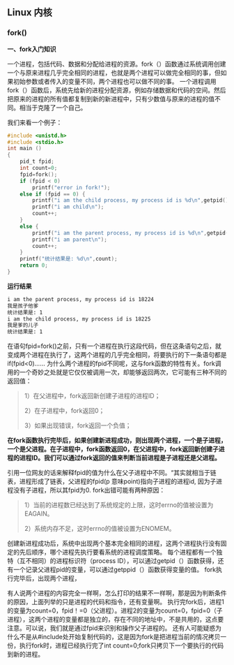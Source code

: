 ## Linux 内核



### fork()

**一、fork入门知识**

   一个进程，包括代码、数据和分配给进程的资源。fork（）函数通过系统调用创建一个与原来进程几乎完全相同的进程，也就是两个进程可以做完全相同的事，但如果初始参数或者传入的变量不同，两个进程也可以做不同的事。
  一个进程调用fork（）函数后，系统先给新的进程分配资源，例如存储数据和代码的空间。然后把原来的进程的所有值都复制到新的新进程中，只有少数值与原来的进程的值不同。相当于克隆了一个自己。

   我们来看一个例子：

```c
#include <unistd.h>  
#include <stdio.h>   
int main ()   
{   
    pid_t fpid;
    int count=0;  
    fpid=fork();   
    if (fpid < 0)   
        printf("error in fork!");   
    else if (fpid == 0) {  
        printf("i am the child process, my process id is %d\n",getpid());   
        printf("i am child\n");
        count++;  
    }  
    else {  
        printf("i am the parent process, my process id is %d\n",getpid());   
        printf("i am parent\n");  
        count++;  
    }  
    printf("统计结果是: %d\n",count);  
    return 0;  
}  
```

**运行结果**

```bash
i am the parent process, my process id is 18224
我是孩子他爹
统计结果是: 1
i am the child process, my process id is 18225
我是爹的儿子
统计结果是: 1
```

  在语句fpid=fork()之前，只有一个进程在执行这段代码，但在这条语句之后，就变成两个进程在执行了，这两个进程的几乎完全相同，将要执行的下一条语句都是if(fpid<0)……
  为什么两个进程的fpid不同呢，这与fork函数的特性有关。fork调用的一个奇妙之处就是它仅仅被调用一次，却能够返回两次，它可能有三种不同的返回值：

> 1）在父进程中，fork返回新创建子进程的进程ID；
>
> 2）在子进程中，fork返回0；
>
> 3）如果出现错误，fork返回一个负值；

**在fork函数执行完毕后，如果创建新进程成功，则出现两个进程，一个是子进程，一个是父进程。在子进程中，fork函数返回0，在父进程中，fork返回新创建子进程的进程ID。我们可以通过fork返回的值来判断当前进程是子进程还是父进程。**

  引用一位网友的话来解释fpid的值为什么在父子进程中不同。“其实就相当于链表，进程形成了链表，父进程的fpid(p 意味point)指向子进程的进程id, 因为子进程没有子进程，所以其fpid为0.
  fork出错可能有两种原因：

>  1）当前的进程数已经达到了系统规定的上限，这时errno的值被设置为EAGAIN。
>
>  2）系统内存不足，这时errno的值被设置为ENOMEM。

  创建新进程成功后，系统中出现两个基本完全相同的进程，这两个进程执行没有固定的先后顺序，哪个进程先执行要看系统的进程调度策略。
  每个进程都有一个独特（互不相同）的进程标识符（process ID），可以通过getpid（）函数获得，还有一个记录父进程pid的变量，可以通过getppid（）函数获得变量的值。
  fork执行完毕后，出现两个进程，

  有人说两个进程的内容完全一样啊，怎么打印的结果不一样啊，那是因为判断条件的原因，上面列举的只是进程的代码和指令，还有变量啊。
  执行完fork后，进程1的变量为count=0，fpid！=0（父进程）。进程2的变量为count=0，fpid=0（子进程），这两个进程的变量都是独立的，存在不同的地址中，不是共用的，这点要注意。可以说，我们就是通过fpid来识别和操作父子进程的。
  还有人可能疑惑为什么不是从#include处开始复制代码的，这是因为fork是把进程当前的情况拷贝一份，执行fork时，进程已经执行完了int count=0;fork只拷贝下一个要执行的代码到新的进程。